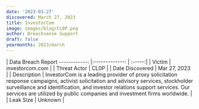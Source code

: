 ```yaml
---
date: '2023-03-27'
discovered: March 27, 2023
title: InvestorCom
image: images/blog/CL0P.png
author: Breachsense Support
draft: false
yearmonths: 2023/march
---
```



| Data Breach Report
------------:     |:-------------:    | :-----:|
| Victim      | investorcom.com      | 
| Threat Actor      | CL0P      | 
| Date Discovered      | Mar 27, 2023      | 
| Description      | InvestorCom is a leading provider of proxy solicitation response campaigns, activist solicitation and advisory services, stockholder surveillance and identification, and investor relations support services. Our services are utilized by public companies and investment firms worldwide.      | 
| Leak Size      | Unknown      | 

